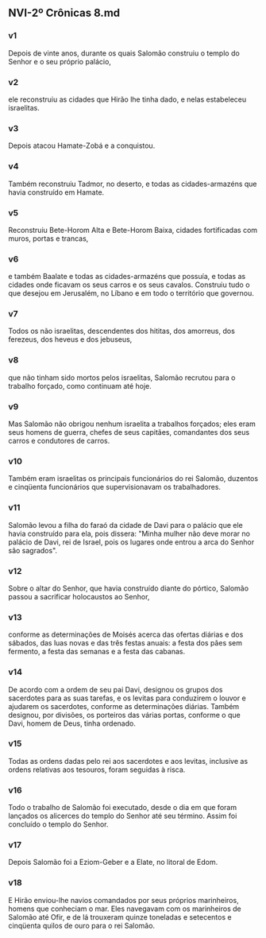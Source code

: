 ## NVI-2º Crônicas 8.md
### v1
 Depois de vinte anos, durante os quais Salomão construiu o templo do Senhor e o seu próprio palácio,
### v2
 ele reconstruiu as cidades que Hirão lhe tinha dado, e nelas estabeleceu israelitas.
### v3
 Depois atacou Hamate-Zobá e a conquistou.
### v4
 Também reconstruiu Tadmor, no deserto, e todas as cidades-armazéns que havia construído em Hamate.
### v5
 Reconstruiu Bete-Horom Alta e Bete-Horom Baixa, cidades fortificadas com muros, portas e trancas,
### v6
 e também Baalate e todas as cidades-armazéns que possuía, e todas as cidades onde ficavam os seus carros e os seus cavalos. Construiu tudo o que desejou em Jerusalém, no Líbano e em todo o território que governou.
### v7
 Todos os não israelitas, descendentes dos hititas, dos amorreus, dos ferezeus, dos heveus e dos jebuseus,
### v8
 que não tinham sido mortos pelos israelitas, Salomão recrutou para o trabalho forçado, como continuam até hoje.
### v9
 Mas Salomão não obrigou nenhum israelita a trabalhos forçados; eles eram seus homens de guerra, chefes de seus capitães, comandantes dos seus carros e condutores de carros.
### v10
 Também eram israelitas os principais funcionários do rei Salomão, duzentos e cinqüenta funcionários que supervisionavam os trabalhadores.
### v11
 Salomão levou a filha do faraó da cidade de Davi para o palácio que ele havia construído para ela, pois dissera: "Minha mulher não deve morar no palácio de Davi, rei de Israel, pois os lugares onde entrou a arca do Senhor são sagrados".
### v12
 Sobre o altar do Senhor, que havia construído diante do pórtico, Salomão passou a sacrificar holocaustos ao Senhor,
### v13
 conforme as determinações de Moisés acerca das ofertas diárias e dos sábados, das luas novas e das três festas anuais: a festa dos pães sem fermento, a festa das semanas e a festa das cabanas.
### v14
 De acordo com a ordem de seu pai Davi, designou os grupos dos sacerdotes para as suas tarefas, e os levitas para conduzirem o louvor e ajudarem os sacerdotes, conforme as determinações diárias. Também designou, por divisões, os porteiros das várias portas, conforme o que Davi, homem de Deus, tinha ordenado.
### v15
 Todas as ordens dadas pelo rei aos sacerdotes e aos levitas, inclusive as ordens relativas aos tesouros, foram seguidas à risca.
### v16
 Todo o trabalho de Salomão foi executado, desde o dia em que foram lançados os alicerces do templo do Senhor até seu término. Assim foi concluído o templo do Senhor.
### v17
 Depois Salomão foi a Eziom-Geber e a Elate, no litoral de Edom.
### v18
 E Hirão enviou-lhe navios comandados por seus próprios marinheiros, homens que conheciam o mar. Eles navegavam com os marinheiros de Salomão até Ofir, e de lá trouxeram quinze toneladas e setecentos e cinqüenta quilos de ouro para o rei Salomão.

